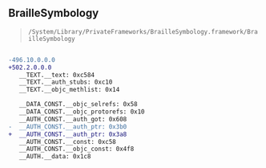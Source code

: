 ## BrailleSymbology

> `/System/Library/PrivateFrameworks/BrailleSymbology.framework/BrailleSymbology`

```diff

-496.10.0.0.0
+502.2.0.0.0
   __TEXT.__text: 0xc584
   __TEXT.__auth_stubs: 0xc10
   __TEXT.__objc_methlist: 0x14

   __DATA_CONST.__objc_selrefs: 0x58
   __DATA_CONST.__objc_protorefs: 0x10
   __AUTH_CONST.__auth_got: 0x608
-  __AUTH_CONST.__auth_ptr: 0x3b0
+  __AUTH_CONST.__auth_ptr: 0x3a8
   __AUTH_CONST.__const: 0xc58
   __AUTH_CONST.__objc_const: 0x4f8
   __AUTH.__data: 0x1c8

```
